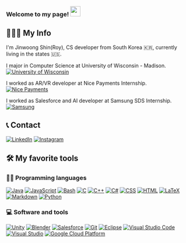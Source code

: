 <h3 align="left">
  Welcome to my page!
  <img src="https://media.giphy.com/media/hvRJCLFzcasrR4ia7z/giphy.gif" width="28">
</h3>

## 🧑🏻‍💻 My Info
<p> I'm Jinwoong Shin(Roy), CS developer from South Korea 🇰🇷, currently living in the states 🇺🇸. </p>
<p> I major in Computer Science at University of Wisconsin - Madison. 
  <a href="https://www.wisc.edu/"><img alt="University of Wisconsin" src="https://img.shields.io/badge/University%20of%20Wisconsin-CC0000.svg?&logoColor=white"></a>
</p>
<p> I worked as AR/VR developer at Nice Payments Internship.
  <a href="https://www.nicepayments.co.kr/eng/main/main.html"><img alt="Nice Payments" src="https://img.shields.io/badge/Nice%20Payments-4CAF50.svg?logo=credit-card&logoColor=white"></a>
</p> 
<p> I worked as Salesforce and AI developer at Samsung SDS Internship. 
  <a href="https://www.samsungsds.com/us/index.html"><img alt="Samsung" src="https://img.shields.io/badge/Samsung-1428A0.svg?logo=samsung&logoColor=white"></a>
</p> 

## 📞 Contact 
<a href="https://www.linkedin.com/in/jinwoong-shin-37617a253/?locale=en_US"><img alt="LinkedIn" src="https://img.shields.io/badge/LinkedIn-0077B5.svg?logo=linkedin&logoColor=white"></a>
<a href="https://www.instagram.com/w.0_0.n9/"><img alt="Instagram" src="https://img.shields.io/badge/Instagram-E4405F.svg?logo=instagram&logoColor=white"></a>

## 🛠️ My favorite tools

### 👨‍💻 Programming languages
<p>
  <a href="#"><img alt="Java" src="https://img.shields.io/badge/Java-007396.svg?logo=java&logoColor=white"></a>
  <a href="https://github.com/search?q=user%3ADenverCoder1+language%3Ajavascript"><img alt="JavaScript" src="https://img.shields.io/badge/JavaScript-F7DF1E.svg?logo=javascript&logoColor=black"></a>
  <a href="https://github.com/search?q=user%3ADenverCoder1+language%3Abash"><img alt="Bash" src="https://img.shields.io/badge/Bash-121011.svg?logo=gnu-bash&logoColor=white"></a>
  <a href="https://github.com/search?q=user%3ADenverCoder1+language%3Ac"><img alt="C" src="https://custom-icon-badges.herokuapp.com/badge/C-03599C.svg?logo=c-in-hexagon&logoColor=white"></a>
  <a href="https://github.com/search?q=user%3ADenverCoder1+language%3Acpp"><img alt="C++" src="https://custom-icon-badges.herokuapp.com/badge/C++-9C033A.svg?logo=cpp2&logoColor=white"></a>
  <a href="https://github.com/search?q=user%3ADenverCoder1+language%3Acsharp"><img alt="C#" src="https://custom-icon-badges.herokuapp.com/badge/C%23-68217A.svg?logo=cs2&logoColor=white"></a>
  <a href="https://github.com/search?q=user%3ADenverCoder1+language%3Acss"><img alt="CSS" src="https://img.shields.io/badge/CSS-1572B6.svg?logo=css3&logoColor=white"></a>
  <a href="https://github.com/search?q=user%3ADenverCoder1+language%3Ahtml"><img alt="HTML" src="https://img.shields.io/badge/HTML-E34F26.svg?logo=html5&logoColor=white"></a>
  <a href="https://github.com/search?q=user%3ADenverCoder1+language%3Atex"><img alt="LaTeX" src="https://img.shields.io/badge/LaTeX-008080.svg?logo=LaTeX&logoColor=white"></a>
  <a href="https://github.com/search?q=user%3ADenverCoder1+language%3Amarkdown"><img alt="Markdown" src="https://img.shields.io/badge/Markdown-000000.svg?logo=markdown&logoColor=white"></a>
  <a href="https://github.com/search?q=user%3ADenverCoder1+language%3Apython"><img alt="Python" src="https://img.shields.io/badge/Python-14354C.svg?logo=python&logoColor=white"></a>
</p>

### 💻 Software and tools

<p>
  <a href="#"><img alt="Unity" src="https://img.shields.io/badge/Unity-000000.svg?logo=unity&logoColor=white"></a>
  <a href="#"><img alt="Blender" src="https://img.shields.io/badge/Blender-F5792A.svg?logo=blender&logoColor=white"></a>
  <a href="#"><img alt="Salesforce" src="https://img.shields.io/badge/Salesforce-00A1E0.svg?logo=salesforce&logoColor=white"></a>
  <a href="#"><img alt="Git" src="https://img.shields.io/badge/Git-F05033.svg?logo=git&logoColor=white"></a>
  <a href="#"><img alt="Eclipse" src="https://img.shields.io/badge/Eclipse-2C2255.svg?logo=eclipse&logoColor=white"></a>
  <a href="#"><img alt="Visual Studio Code" src="https://img.shields.io/badge/Visual%20Studio%20Code-0078d7.svg?logo=visual-studio-code&logoColor=white"></a>
  <a href="#"><img alt="Visual Studio" src="https://img.shields.io/badge/Visual%20Studio-5C2D91.svg?logo=visual-studio&logoColor=white"></a>
  <a href="#"><img alt="Google Cloud Platform" src="https://img.shields.io/badge/Google%20Cloud%20Platform-4285F4.svg?logo=google-cloud&logoColor=white"></a>


</p>

<!--
**w0-0n9/w0-0n9** is a ✨ _special_ ✨ repository because its `README.md` (this file) appears on your GitHub profile.

Here are some ideas to get you started:

- 🔭 I’m currently working on ...
- 🌱 I’m currently learning ...
- 👯 I’m looking to collaborate on ...
- 🤔 I’m looking for help with ...
- 💬 Ask me about ...
- 📫 How to reach me: ...
- 😄 Pronouns: ...
- ⚡ Fun fact: ...
-->

